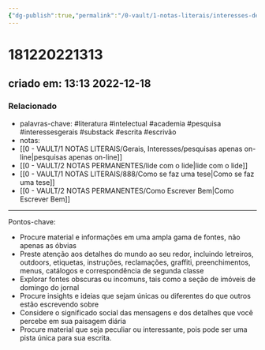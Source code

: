 ```yaml
---
{"dg-publish":true,"permalink":"/0-vault/1-notas-literais/interesses-de-pesquisa/dicas-de-pesquisa/","tags":["literatura","intelectual","academia","pesquisa","interessesgerais","substack","escrita","escrivão"],"dgHomeLink":true,"dgShowLocalGraph":true,"dgShowFileTree":true,"dgEnableSearch":true,"noteIcon":""}
---
```


# 181220221313
## criado em: 13:13 2022-12-18

### Relacionado
- palavras-chave: #literatura #intelectual #academia #pesquisa #interessesgerais #substack #escrita #escrivão 
- notas: 
- [[0 - VAULT/1 NOTAS LITERAIS/Gerais, Interesses/pesquisas apenas on-line\|pesquisas apenas on-line]]
- [[0 - VAULT/2 NOTAS PERMANENTES/lide com o lide\|lide com o lide]]
- [[0 - VAULT/1 NOTAS LITERAIS/888/Como se faz uma tese\|Como se faz uma tese]]
- [[0 - VAULT/2 NOTAS PERMANENTES/Como Escrever Bem\|Como Escrever Bem]]

---
Pontos-chave:

- Procure material e informações em uma ampla gama de fontes, não apenas as óbvias
- Preste atenção aos detalhes do mundo ao seu redor, incluindo letreiros, outdoors, etiquetas, instruções, reclamações, graffiti, preenchimentos, menus, catálogos e correspondência de segunda classe
- Explorar fontes obscuras ou incomuns, tais como a seção de imóveis de domingo do jornal
- Procure insights e ideias que sejam únicas ou diferentes do que outros estão escrevendo sobre
- Considere o significado social das mensagens e dos detalhes que você percebe em sua paisagem diária
- Procure material que seja peculiar ou interessante, pois pode ser uma pista única para sua escrita.

